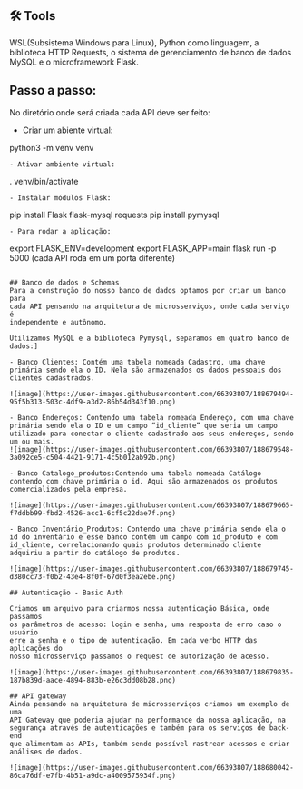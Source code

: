 
## 🛠 Tools

WSL(Subsistema Windows para Linux), Python como linguagem, a biblioteca
HTTP Requests, o sistema de gerenciamento de banco de dados MySQL e o
microframework Flask.

## Passo a passo:
No diretório onde será criada cada API deve ser feito:
- Criar um abiente virtual:

python3 -m venv venv
```
- Ativar ambiente virtual:
```
. venv/bin/activate
```
- Instalar módulos Flask:
```
pip install Flask flask-mysql requests
pip install pymysql
```
- Para rodar a aplicação:
```
export FLASK_ENV=development
export FLASK_APP=main
flask run -p 5000 (cada API roda em um porta diferente)
```

## Banco de dados e Schemas
Para a construção do nosso banco de dados optamos por criar um banco para
cada API pensando na arquitetura de microsserviços, onde cada serviço é
independente e autônomo.

Utilizamos MySQL e a biblioteca Pymysql, separamos em quatro banco de
dados:]

- Banco Clientes: Contém uma tabela nomeada Cadastro, uma chave primária sendo ela o ID. Nela são armazenados os dados pessoais dos clientes cadastrados.

![image](https://user-images.githubusercontent.com/66393807/188679494-95f5b313-503c-4df9-a3d2-86b54d343f10.png)

- Banco Endereços: Contendo uma tabela nomeada Endereço, com uma chave primária sendo ela o ID e um campo “id_cliente” que seria um campo utilizado para conectar o cliente cadastrado aos seus endereços, sendo um ou mais.
![image](https://user-images.githubusercontent.com/66393807/188679548-3a092ce5-c504-4421-9171-4c5b012ab92b.png)

- Banco Catalogo_produtos:Contendo uma tabela nomeada Catálogo contendo com chave primária o id. Aqui são armazenados os produtos comercializados pela empresa.

![image](https://user-images.githubusercontent.com/66393807/188679665-f7ddbb99-fbd2-4526-acc1-6cf5c22dae7f.png)

- Banco Inventário_Produtos: Contendo uma chave primária sendo ela o id do inventário e esse banco contém um campo com id_produto e com id_cliente, correlacionando quais produtos determinado cliente adquiriu a partir do catálogo de produtos.

![image](https://user-images.githubusercontent.com/66393807/188679745-d380cc73-f0b2-43e4-8f0f-67d0f3ea2ebe.png)

## Autenticação - Basic Auth

Criamos um arquivo para criarmos nossa autenticação Básica, onde passamos
os parâmetros de acesso: login e senha, uma resposta de erro caso o usuário
erre a senha e o tipo de autenticação. Em cada verbo HTTP das aplicações do
nosso microsserviço passamos o request de autorização de acesso.

![image](https://user-images.githubusercontent.com/66393807/188679835-187b839d-aace-4894-883b-e26c3dd08b28.png)

## API gateway
Ainda pensando na arquitetura de microsserviços criamos um exemplo de uma
API Gateway que poderia ajudar na performance da nossa aplicação, na
segurança através de autenticações e também para os serviços de back-end
que alimentam as APIs, também sendo possível rastrear acessos e criar
análises de dados.

![image](https://user-images.githubusercontent.com/66393807/188680042-86ca76df-e7fb-4b51-a9dc-a4009575934f.png)
